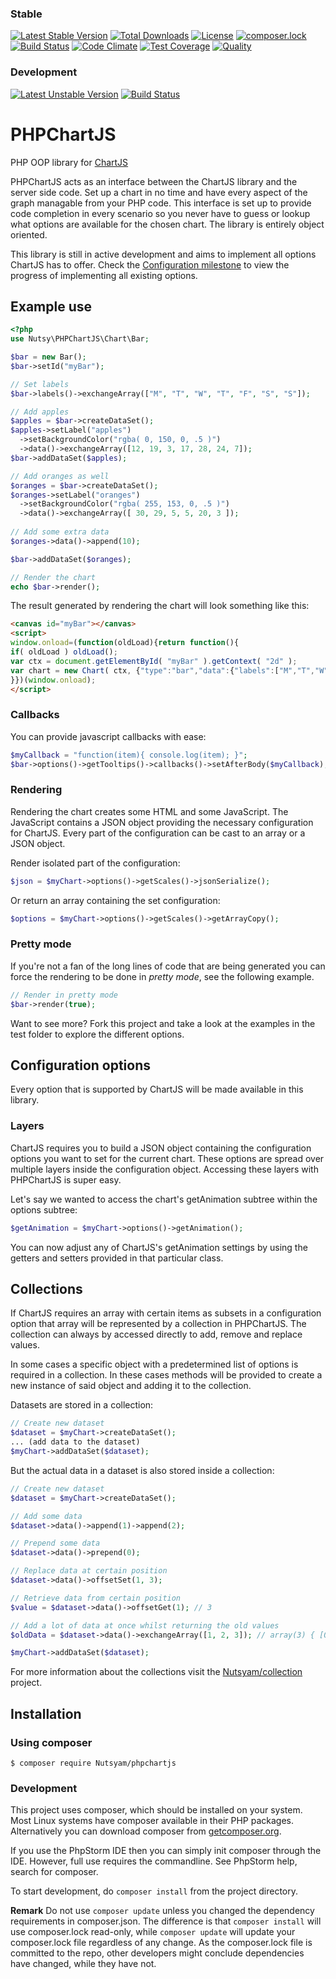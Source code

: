 ### Stable
[![Latest Stable Version](https://poser.pugx.org/Nutsyam/phpchartjs/v/stable)](https://packagist.org/packages/Nutsyam/phpchartjs)
[![Total Downloads](https://poser.pugx.org/Nutsyam/phpchartjs/downloads)](https://packagist.org/packages/Nutsyam/phpchartjs)
[![License](https://poser.pugx.org/Nutsyam/phpchartjs/license)](https://packagist.org/packages/Nutsyam/phpchartjs)
[![composer.lock](https://poser.pugx.org/Nutsyam/phpchartjs/composerlock)](https://packagist.org/packages/Nutsyam/phpchartjs)
[![Build Status](https://travis-ci.org/Nutsyam/PHPChartJS.svg?branch=master)](https://travis-ci.org/Nutsyam/PHPChartJS)
[![Code Climate](https://codeclimate.com/github/Nutsyam/PHPChartJS/badges/gpa.svg)](https://codeclimate.com/github/Nutsyam/PHPChartJS)
[![Test Coverage](https://codeclimate.com/github/Nutsyam/PHPChartJS/badges/coverage.svg)](https://codeclimate.com/github/Nutsyam/PHPChartJS/coverage)
[![Quality](https://scrutinizer-ci.com/g/Nutsyam/PHPChartJS/badges/quality-score.png?b=master)](https://scrutinizer-ci.com/g/Nutsyam/PHPChartJS/)

### Development
[![Latest Unstable Version](https://poser.pugx.org/Nutsyam/phpchartjs/v/unstable)](https://packagist.org/packages/Nutsyam/phpchartjs)
[![Build Status](https://travis-ci.org/Nutsyam/PHPChartJS.svg?branch=dev)](https://travis-ci.org/Nutsyam/PHPChartJS)

# PHPChartJS
PHP OOP library for [ChartJS](http://www.chartjs.org/)

PHPChartJS acts as an interface between the ChartJS library and the server side code. Set up a chart in no time and have every aspect of the graph managable from your PHP code. This interface is set up to provide code completion in every scenario so you never have to guess or lookup what options are available for the chosen chart. The library is entirely object oriented.

This library is still in active development and aims to implement all options ChartJS has to offer. Check the [Configuration milestone](https://github.com/Nutsyam/PHPChartJS/milestone/1) to view the progress of implementing all existing options.

## Example use
````php
<?php
use Nutsy\PHPChartJS\Chart\Bar;

$bar = new Bar();
$bar->setId("myBar");

// Set labels
$bar->labels()->exchangeArray(["M", "T", "W", "T", "F", "S", "S"]);

// Add apples
$apples = $bar->createDataSet();
$apples->setLabel("apples")
  ->setBackgroundColor("rgba( 0, 150, 0, .5 )")
  ->data()->exchangeArray([12, 19, 3, 17, 28, 24, 7]);
$bar->addDataSet($apples);

// Add oranges as well
$oranges = $bar->createDataSet();
$oranges->setLabel("oranges")
  ->setBackgroundColor("rgba( 255, 153, 0, .5 )")
  ->data()->exchangeArray([ 30, 29, 5, 5, 20, 3 ]);
  
// Add some extra data
$oranges->data()->append(10);

$bar->addDataSet($oranges);

// Render the chart
echo $bar->render();
````
The result generated by rendering the chart will look something like this:

````html
<canvas id="myBar"></canvas>
<script>
window.onload=(function(oldLoad){return function(){
if( oldLoad ) oldLoad();
var ctx = document.getElementById( "myBar" ).getContext( "2d" );
var chart = new Chart( ctx, {"type":"bar","data":{"labels":["M","T","W","T","F","S","S"],"datasets":[{"data":[12,19,3,17,28,24,7],"label":"apples","backgroundColor":"rgba( 0, 150, 0, .5 )"},{"data":[30,29,5,5,20,3,10],"label":"oranges","backgroundColor":"rgba( 255, 153, 0, .5 )"}]}} );
}})(window.onload);
</script>
````

### Callbacks
You can provide javascript callbacks with ease:

````php
$myCallback = "function(item){ console.log(item); }";
$bar->options()->getTooltips()->callbacks()->setAfterBody($myCallback);
````

### Rendering

Rendering the chart creates some HTML and some JavaScript. The JavaScript contains a JSON object providing the necessary
configuration for ChartJS. Every part of the configuration can be cast to an array or a JSON object.

Render isolated part of the configuration:

````php
$json = $myChart->options()->getScales()->jsonSerialize();
````

Or return an array containing the set configuration:

````php
$options = $myChart->options()->getScales()->getArrayCopy();
````


### Pretty mode
If you're not a fan of the long lines of code that are being generated you can force the rendering to be done in *pretty mode*, see the following example.

````php
// Render in pretty mode
$bar->render(true);
````

Want to see more? Fork this project and take a look at the examples in the test folder to explore the different options.

## Configuration options
Every option that is supported by ChartJS will be made available in this library.

### Layers
ChartJS requires you to build a JSON object containing the configuration options you want to set for the current chart.
These options are spread over multiple layers inside the configuration object. Accessing these layers with PHPChartJS is
 super easy.

Let's say we wanted to access the chart's getAnimation subtree within the options subtree:
````php
$getAnimation = $myChart->options()->getAnimation();
````
You can now adjust any of ChartJS's getAnimation settings by using the getters and setters provided in that particular class.

## Collections
If ChartJS requires an array with certain items as subsets in a configuration option that array will be represented by a
collection in PHPChartJS. The collection can always by accessed directly to add, remove and replace values.

In some cases a specific object with a predetermined list of options is required in a collection. In these cases methods
will be provided to create a new instance of said object and adding it to the collection.

Datasets are stored in a collection:

````php
// Create new dataset
$dataset = $myChart->createDataSet();
... (add data to the dataset)
$myChart->addDataSet($dataset);
````

But the actual data in a dataset is also stored inside a collection:

````php
// Create new dataset
$dataset = $myChart->createDataSet();

// Add some data 
$dataset->data()->append(1)->append(2);

// Prepend some data
$dataset->data()->prepend(0);

// Replace data at certain position
$dataset->data()->offsetSet(1, 3);

// Retrieve data from certain position
$value = $dataset->data()->offsetGet(1); // 3

// Add a lot of data at once whilst returning the old values
$oldData = $dataset->data()->exchangeArray([1, 2, 3]); // array(3) { [0]=> int(1) [1]=> int(2) [2]=> int(3) }

$myChart->addDataSet($dataset);
````
For more information about the collections visit the [Nutsyam/collection](https://github.com/Nutsyam/collection) project.

## Installation

### Using composer
    $ composer require Nutsyam/phpchartjs

### Development
This project uses composer, which should be installed on your system. Most
Linux systems have composer available in their PHP packages.
Alternatively you can download composer from [getcomposer.org](http://getcomposer.org).

If you use the PhpStorm IDE then you can simply init composer through the IDE. However,
full use requires the commandline. See PhpStorm help, search for composer.

To start development, do `composer install` from the project directory. 

**Remark** Do not use `composer update` unless you changed the dependency requirements in composer.json.
The difference is that `composer install` will use composer.lock read-only, 
while `composer update` will update your composer.lock file regardless of any change.
As the composer.lock file is committed to the repo, other developers might conclude 
dependencies have changed, while they have not.
